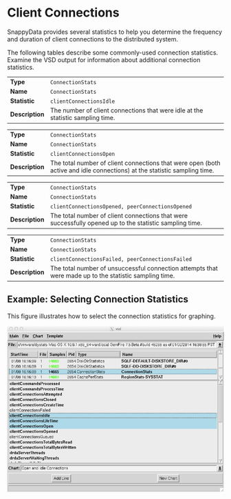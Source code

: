 # Client Connections


SnappyData provides several statistics to help you determine the frequency and duration of client connections to the distributed system.

The following tables describe some commonly-used connection statistics. Examine the VSD output for information about additional connection statistics.

|                 |                                                                                 |
|-----------------|---------------------------------------------------------------------------------|
| **Type**        | `ConnectionStats`                            |
| **Name**        | `ConnectionStats`                            |
| **Statistic**   | `clientConnectionsIdle`                      |
| **Description** | The number of client connections that were idle at the statistic sampling time. |

|                 |                                                                                                                          |
|-----------------|--------------------------------------------------------------------------------------------------------------------------|
| **Type**        | `ConnectionStats`                                                                     |
| **Name**        | `ConnectionStats`                                                                     |
| **Statistic**   | `clientConnectionsOpen`                                                               |
| **Description** | The total number of client connections that were open (both active and idle connections) at the statistic sampling time. |

|                 |                                                                                                         |
|-----------------|---------------------------------------------------------------------------------------------------------|
| **Type**        | `ConnectionStats`                                                    |
| **Name**        | `ConnectionStats`                                                    |
| **Statistic**   | `clientConnectionsOpened, peerConnectionsOpened`                     |
| **Description** | The total number of client connections that were successfully opened up to the statistic sampling time. |

|                 |                                                                                                        |
|-----------------|--------------------------------------------------------------------------------------------------------|
| **Type**        | `ConnectionStats`                                                   |
| **Name**        | `ConnectionStats`                                                   |
| **Statistic**   | `clientConnectionsFailed, peerConnectionsFailed`                    |
| **Description** | The total number of unsuccessful connection attempts that were made up to the statistic sampling time. |

<a id="example-connectionstatistics"></a>
## Example: Selecting Connection Statistics

This figure illustrates how to select the connection statistics for graphing.

![](../../Images/vsd/vsd-connection-stats.png)
